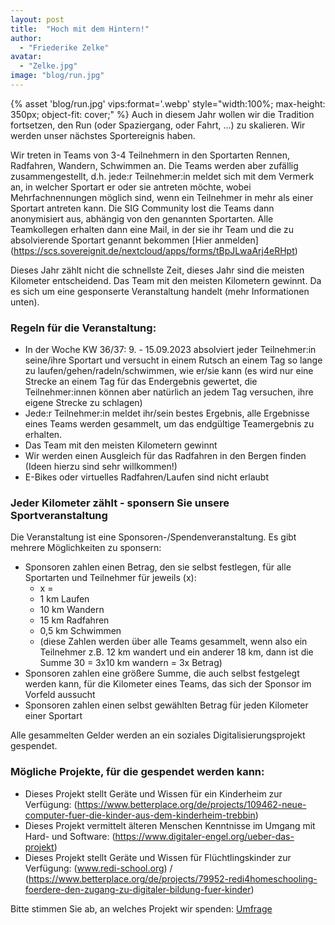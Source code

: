 ```yaml
---
layout: post
title:  "Hoch mit dem Hintern!"
author:
  - "Friederike Zelke"
avatar: 
  - "Zelke.jpg"
image: "blog/run.jpg"
---
```

{% asset 'blog/run.jpg' vips:format='.webp' style="width:100%; max-height: 350px; object-fit: cover;" %}
Auch in diesem Jahr wollen wir die Tradition fortsetzen, den Run (oder Spaziergang, oder Fahrt, ...) zu skalieren. Wir werden unser nächstes Sportereignis haben.

Wir treten in Teams von 3-4 Teilnehmern in den Sportarten Rennen, Radfahren, Wandern, Schwimmen an. Die Teams werden aber zufällig zusammengestellt, d.h. jede:r Teilnehmer:in meldet sich mit dem Vermerk an, in welcher Sportart er oder sie antreten möchte, wobei Mehrfachnennungen möglich sind, wenn ein Teilnehmer in mehr als einer Sportart antreten kann. Die SIG Community lost die Teams dann anonymisiert aus, abhängig von den genannten Sportarten. Alle Teamkollegen erhalten dann eine Mail, in der sie ihr Team und die zu absolvierende Sportart genannt bekommen [Hier anmelden] (https://scs.sovereignit.de/nextcloud/apps/forms/tBpJLwaArj4eRHpt)

Dieses Jahr zählt nicht die schnellste Zeit, dieses Jahr sind die meisten Kilometer entscheidend. Das Team mit den meisten Kilometern gewinnt. Da es sich um eine gesponserte Veranstaltung handelt (mehr Informationen unten). 

### Regeln für die Veranstaltung:
* In der Woche KW 36/37: 9. - 15.09.2023 absolviert jeder Teilnehmer:in seine/ihre Sportart und versucht in einem Rutsch an einem Tag so lange zu laufen/gehen/radeln/schwimmen, wie er/sie kann (es wird nur eine Strecke an einem Tag für das Endergebnis gewertet, die Teilnehmer:innen können aber natürlich an jedem Tag versuchen, ihre eigene Strecke zu schlagen)
* Jede:r Teilnehmer:in meldet ihr/sein bestes Ergebnis, alle Ergebnisse eines Teams werden gesammelt, um das endgültige Teamergebnis zu erhalten.
* Das Team mit den meisten Kilometern gewinnt
* Wir werden einen Ausgleich für das Radfahren in den Bergen finden (Ideen hierzu sind sehr willkommen!)
* E-Bikes oder virtuelles Radfahren/Laufen sind nicht erlaubt


### Jeder Kilometer zählt - sponsern Sie unsere Sportveranstaltung
Die Veranstaltung ist eine Sponsoren-/Spendenveranstaltung. Es gibt mehrere Möglichkeiten zu sponsern:
* Sponsoren zahlen einen Betrag, den sie selbst festlegen, für alle Sportarten und Teilnehmer für jeweils (x):
    * x =
    * 1 km Laufen
    * 10 km Wandern
    * 15 km Radfahren
    * 0,5 km Schwimmen
    * (diese Zahlen werden über alle Teams gesammelt, wenn also ein Teilnehmer z.B. 12 km wandert und ein anderer 18 km, dann ist die Summe 30 = 3x10 km wandern = 3x Betrag)
* Sponsoren zahlen eine größere Summe, die auch selbst festgelegt werden kann, für die Kilometer eines Teams, das sich der Sponsor im Vorfeld aussucht
* Sponsoren zahlen einen selbst gewählten Betrag für jeden Kilometer einer Sportart

Alle gesammelten Gelder werden an ein soziales Digitalisierungsprojekt gespendet.

### Mögliche Projekte, für die gespendet werden kann:
* Dieses Projekt stellt Geräte und Wissen für ein Kinderheim zur Verfügung: (https://www.betterplace.org/de/projects/109462-neue-computer-fuer-die-kinder-aus-dem-kinderheim-trebbin)
* Dieses Projekt vermittelt älteren Menschen Kenntnisse im Umgang mit Hard- und Software: (https://www.digitaler-engel.org/ueber-das-projekt) 
* Dieses Projekt stellt Geräte und Wissen für Flüchtlingskinder zur Verfügung: (www.redi-school.org) / (https://www.betterplace.org/de/projects/79952-redi4homeschooling-foerdere-den-zugang-zu-digitaler-bildung-fuer-kinder)

Bitte stimmen Sie ab, an welches Projekt wir spenden: [Umfrage](https://scs.sovereignit.de/nextcloud/apps/polls/s/ptvcZeIOyhAZa4yA)
